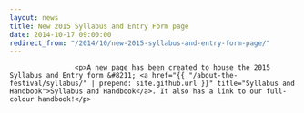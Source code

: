 ```yaml
---
layout: news
title: New 2015 Syllabus and Entry Form page
date: 2014-10-17 09:00:00
redirect_from: "/2014/10/new-2015-syllabus-and-entry-form-page/"
---
```

<section>

                    
                    <p>A new page has been created to house the 2015 Syllabus and Entry form &#8211; <a href="{{ "/about-the-festival/syllabus/" | prepend: site.github.url }}" title="Syllabus and Handbook">Syllabus and Handbook</a>. It also has a link to our full-colour handbook!</p>

                
</section>
